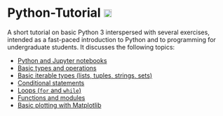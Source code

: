 # Python-Tutorial <img src="https://upload.wikimedia.org/wikipedia/commons/thumb/c/c3/Python-logo-notext.svg/1200px-Python-logo-notext.svg.png" width="18"> 

A short tutorial on basic Python 3 interspersed with several exercises, intended
as a fast-paced introduction to Python and to programming for undergraduate
students. It discusses the following topics:

* [Python and Jupyter notebooks](https://github.com/pzuehlke/Python-Tutorial/blob/main/1-about_python_and_jupyter_notebooks.ipynb)
* [Basic types and operations](https://github.com/pzuehlke/Python-Tutorial/blob/main/2-variables_types_and_basic_operators.ipynb)
* [Basic iterable types (lists, tuples, strings, sets)](https://github.com/pzuehlke/Python-Tutorial/blob/main/3-strings_lists_and_tuples.ipynb)
* [Conditional statements](https://github.com/pzuehlke/Python-Tutorial/blob/main/4-conditionals_and_list_comprehensions.ipynb)
* [Loops (`for` and `while`)](https://github.com/pzuehlke/Python-Tutorial/blob/main/5-for_and_while.ipynb)
* [Functions and modules](https://github.com/pzuehlke/Python-Tutorial/blob/main/6-functions_and_modules.ipynb)
* [Basic plotting with Matplotlib](https://github.com/pzuehlke/Python-Tutorial/blob/main/7-introduction_to_matplotlib.ipynb)


